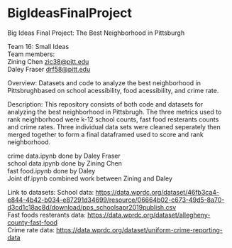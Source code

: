 # BigIdeasFinalProject
Big Ideas Final Project: The Best Neighborhood in Pittsburgh

Team 16: Small Ideas     
Team members:    
Zining Chen zic38@pitt.edu     
Daley Fraser drf58@pitt.edu

Overview: Datasets and code to analyze the best neighborhood in Pittsbrughbased on school acessibility, food acessibility, and crime rate. 


Description: 
This repository consists of both code and datasets for analyzing the best neighborhood in Pittsbrugh. The three metrics used to rank neighborhood were k-12 school counts, fast food resterants counts and crime rates. Three individual data sets were cleaned seperately then merged together to form a final dataframed used to score and rank neighborhood. 

crime data.ipynb done by Daley Fraser    
school data.ipynb done by Zining Chen    
fast food.ipynb done by Daley    
Joint df.ipynb combined work between Zining and Daley   

Link to datasets:
School data:  https://data.wprdc.org/dataset/46fb3ca4-e844-4b42-b034-e87291d34699/resource/06664b02-c673-49d5-8a70-d3cd1c18ac8d/download/pps_schoolsapr2019publish.csv     
Fast foods resterants data: https://data.wprdc.org/dataset/allegheny-county-fast-food      
Crime rate data: https://data.wprdc.org/dataset/uniform-crime-reporting-data     


